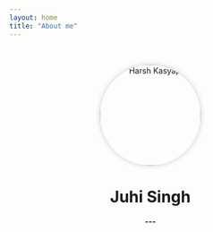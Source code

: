 ```yaml
---
layout: home
title: "About me"
---
```


<div style="text-align:center; padding: 2rem;">

  <!-- Profile Photo -->
  <img src="/assets/images/profile.JPG" alt="Harsh Kasyap" style="width: 180px; height: 180px; border-radius: 50%; object-fit: cover; box-shadow: 0 0 10px rgba(0,0,0,0.2);">
  <h1>Juhi Singh</h1>

  <!-- Intro -->
  <!-- p style="margin-top: 1rem;"><strong>Assistant Professor</strong><br>IIT (BHU) Varanasi</p -->
  <p><strong>---</strong></p>

  
</div>

